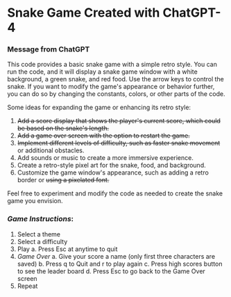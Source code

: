 # Snake Game Created with ChatGPT-4

### Message from ChatGPT
This code provides a basic snake game with a simple retro style. 
You can run the code, and it will display a snake game window with a white background, a green snake, and red food. 
Use the arrow keys to control the snake. 
If you want to modify the game's appearance or behavior further, you can do so by changing the constants, colors, or other parts of the code.

Some ideas for expanding the game or enhancing its retro style:

1. ~~Add a score display that shows the player's current score, which could be based on the snake's length.~~
2. ~~Add a game over screen with the option to restart the game.~~
3. ~~Implement different levels of difficulty, such as faster snake movement~~ or additional obstacles.
4. Add sounds or music to create a more immersive experience.
5. Create a retro-style pixel art for the snake, food, and background.
6. Customize the game window's appearance, such as adding a retro border or ~~using a pixelated font.~~

Feel free to experiment and modify the code as needed to create the snake game you envision.

### ***Game Instructions***:
1. Select a theme
2. Select a difficulty
3. Play
  a. Press Esc at anytime to quit
4. *Game Over*
  a. Give your score a name (only first three characters are saved)
  b. Press q to Quit and r to play again
  c. Press high scores button to see the leader board
  d. Press Esc to go back to the Game Over screen
5. Repeat
